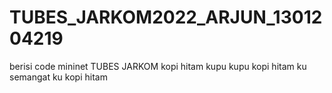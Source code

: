 # TUBES_JARKOM2022_ARJUN_1301204219
berisi code mininet TUBES JARKOM
kopi hitam kupu kupu
kopi hitam ku semangat ku
kopi hitam 
